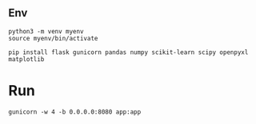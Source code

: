 ## Env

```
python3 -m venv myenv
source myenv/bin/activate

pip install flask gunicorn pandas numpy scikit-learn scipy openpyxl matplotlib
```

# Run

```
gunicorn -w 4 -b 0.0.0.0:8080 app:app
```

